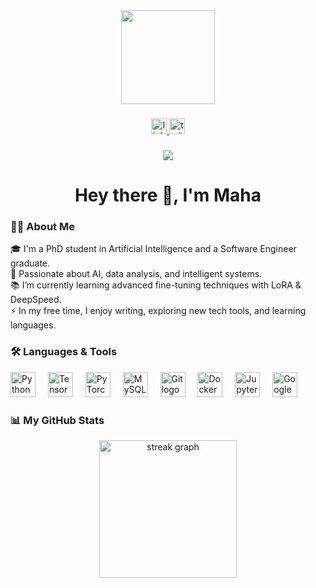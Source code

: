 <div align="center">
  <img height="150" src="https://media0.giphy.com/media/v1.Y2lkPTc5MGI3NjExd243M3Y0ZmRnY2ZjOGhhOTl1cjFqNnBoYmdlbTZnZjA2amlqMDJxZSZlcD12MV9pbnRlcm5hbF9naWZfYnlfaWQmY3Q9Zw/KWscyl3Uo9eCGRdWvN/giphy.gif" />
</div>

###

<div align="center">
  <a href="https://www.linkedin.com/in/maha-zerroug/">
    <img src="https://img.shields.io/static/v1?message=LinkedIn&logo=linkedin&label=&color=0077B5&logoColor=white&labelColor=&style=for-the-badge" height="25" alt="linkedin logo" />
  </a>
  <a href="https://x.com/M_zerroug">
    <img src="https://img.shields.io/static/v1?message=Twitter&logo=twitter&label=&color=1DA1F2&logoColor=white&labelColor=&style=for-the-badge" height="25" alt="twitter logo" />
  </a>
</div>

###

<div align="center">
  <img src="https://visitor-badge.laobi.icu/badge?page_id=maha.zerroug" />
</div>

###

<h1 align="center">Hey there 👋, I'm Maha</h1>

###

<h3 align="left">👩‍💻 About Me</h3>

<p align="left">
🎓 I'm a PhD student in Artificial Intelligence and a Software Engineer graduate.<br>
🧠 Passionate about AI, data analysis, and intelligent systems.<br>
📚 I’m currently learning advanced fine-tuning techniques with LoRA & DeepSpeed.<br>
⚡ In my free time, I enjoy writing, exploring new tech tools, and learning languages.
</p>

###

<h3 align="left">🛠 Languages & Tools</h3>

<div align="left">
  <img src="https://cdn.jsdelivr.net/gh/devicons/devicon/icons/python/python-original.svg" height="40" alt="Python logo" />
  <img width="12" />
  <img src="https://cdn.jsdelivr.net/gh/devicons/devicon/icons/tensorflow/tensorflow-original.svg" height="40" alt="TensorFlow logo" />
  <img width="12" />
  <img src="https://cdn.jsdelivr.net/gh/devicons/devicon/icons/pytorch/pytorch-original.svg" height="40" alt="PyTorch logo" />
  <img width="12" />
  <img src="https://cdn.jsdelivr.net/gh/devicons/devicon/icons/mysql/mysql-original-wordmark.svg" height="40" alt="MySQL logo" />
  <img width="12" />
  <img src="https://cdn.jsdelivr.net/gh/devicons/devicon/icons/git/git-original.svg" height="40" alt="Git logo" />
  <img width="12" />
  <img src="https://cdn.jsdelivr.net/gh/devicons/devicon/icons/docker/docker-plain-wordmark.svg" height="40" alt="Docker logo" />
  <img width="12" />
  <img src="https://cdn.jsdelivr.net/gh/devicons/devicon/icons/jupyter/jupyter-original-wordmark.svg" height="40" alt="Jupyter logo" />
  <img width="12" />
  <img src="https://cdn.jsdelivr.net/gh/devicons/devicon/icons/googlecloud/googlecloud-original.svg" height="40" alt="Google Cloud logo" />
</div>

###

<h3 align="left">📊 My GitHub Stats</h3>

<div align="center">
  <img src="https://streak-stats.demolab.com/?user=mzerroug&locale=en&mode=daily&theme=dark&hide_border=false&border_radius=5&order=3" height="220" alt="streak graph"  />

</div>

